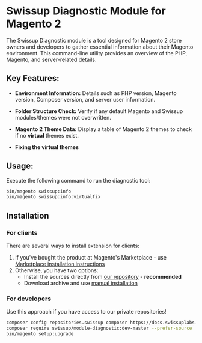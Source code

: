 # Swissup Diagnostic Module for Magento 2

The Swissup Diagnostic module is a tool designed for Magento 2 store owners and developers to gather essential information about their Magento environment. This command-line utility provides an overview of the PHP, Magento, and server-related details.

## Key Features:

- **Environment Information:** Details such as PHP version, Magento version, Composer version, and server user information.
  
- **Folder Structure Check:** Verify if any default Magento and Swissup modules/themes were not overwritten.

- **Magento 2 Theme Data:** Display a table of Magento 2 themes to check if no **virtual** themes exist.

- **Fixing the virtual themes**

## Usage:

Execute the following command to run the diagnostic tool:

```bash
bin/magento swissup:info
bin/magento swissup:info:virtualfix
```

## Installation

### For clients

There are several ways to install extension for clients:

 1. If you've bought the product at Magento's Marketplace - use
    [Marketplace installation instructions](https://docs.magento.com/marketplace/user_guide/buyers/install-extension.html)
 2. Otherwise, you have two options:
    - Install the sources directly from [our repository](https://docs.swissuplabs.com/m2/extensions/diagnostic/installation/composer/) - **recommended**
    - Download archive and use [manual installation](https://docs.swissuplabs.com/m2/extensions/diagnostic/installation/manual/)

### For developers

Use this approach if you have access to our private repositories!

```bash
composer config repositories.swissup composer https://docs.swissuplabs.com/packages/
composer require swissup/module-diagnostic:dev-master --prefer-source
bin/magento setup:upgrade
```